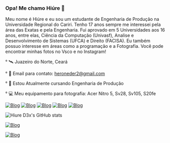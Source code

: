### Opa! Me chamo Hiúre 🤙

Meu nome é Hiúre e eu sou um estudante de Engenharia de Produção na Universidade Regional do Cariri. Tenho 17 anos sempre me interessei pela área das Exatas e pela Engenharia. Fui aprovado em 5 Universidades aos 16 anos, entre elas, Ciência da Computação (Univasf), Analise e Desenvolvimento de Sistemas (UFCA) e Direito (FACISA). Eu também possuo interesse em áreas como a programação e a Fotografia. Você pode encontrar minhas fotos no Vsco e no Instagram! 

° 🛰️ Juazeiro do Norte, Ceará

° 📧  Email para contato:
heroneder2@gmail.com

° 🧠 Estou Atualmente cursando Engenharia de Produção

° 💻 Meu equipamento para fotografia: Acer Nitro 5, Sv28, Sv105, S20fe

 

[![Blog](https://img.shields.io/badge/Instagram-E4405F?style=for-the-badge&logo=instagram&logoColor=white)](https://www.instagram.com/dexterrlabb_/)
[![Blog](https://img.shields.io/badge/Twitter-1DA1F2?style=for-the-badge&logo=twitter&logoColor=white)](https://twitter.com/HiureD3x)
[![Blog](https://img.shields.io/badge/Twitch-9146FF?style=for-the-badge&logo=twitch&logoColor=white)](https://www.twitch.tv/dexxterlab)
[![Blog](https://img.shields.io/badge/Steam-000000?style=for-the-badge&logo=steam&logoColor=white)](https://steamcommunity.com/profiles/76561199014974438/)
[![Blog](https://img.shields.io/badge/Discord-7289DA?style=for-the-badge&logo=discord&logoColor=white)](https://discord.gg/C7dVG2Zz)


![Hiure D3x's GitHub stats](https://github-readme-stats.vercel.app/api?username=hiured3x&show_icons=true&theme=tokyonight)

[![Blog](https://img.shields.io/github/followers/Hiured3x.svg?style=social&label=Follow&maxAge=2592000)](https://github.com/Hiured3x)

[![Blog](https://img.shields.io/badge/picpay-21C25E?style=for-the-badge&logo=picpay&logoColor=white)](@Hero.Neder)
